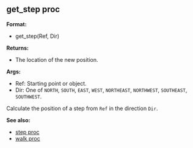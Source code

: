 ## get_step proc

**Format:**
+   get_step(Ref, Dir)
<!-- -->
**Returns:**
+   The location of the new position.
<!-- -->
**Args:**
+   Ref: Starting point or object.
+   Dir: One of `NORTH`, `SOUTH`, `EAST`, `WEST`, `NORTHEAST`,
    `NORTHWEST`, `SOUTHEAST`, `SOUTHWEST`.


Calculate the position of a step from `Ref` in the direction
`Dir`.

**See also:**
+   [step proc](/ref/proc/step.md) 
+   [walk proc](/ref/proc/walk.md) <!-- -->